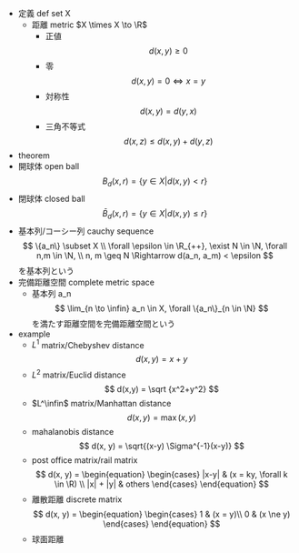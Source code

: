 - 定義 def
    set X
    - 距離 metric  $X \times X \to \R$
        - 正値
            $$
            d(x,y) \geq 0
            $$
        - 零
            $$
            d(x, y) = 0 \Leftrightarrow x = y 
            $$
        - 対称性
            $$
            d(x,y) = d(y, x)
            $$
        - 三角不等式
            $$
            d(x,z) \leq d(x,y) + d(y,z)
            $$
- theorem
- 開球体 open ball
    $$
    B_d(x, r) = \{y \in X | d(x,y) < r\}
    $$
- 閉球体 closed ball
    $$
    \bar{B}_d(x, r) = \{y \in X | d(x,y) \leq r\}
    $$
- 基本列/コーシー列 cauchy sequence
    $$
    \{a_n\} \subset X \\
    \forall \epsilon \in \R_{++}, \exist N \in \N, \forall n,m \in \N, \\ n, m \geq N \Rightarrow d(a_n, a_m) < \epsilon
    $$
    を基本列という
- 完備距離空間 complete metric space
    - 基本列 a_n
    $$
    \lim_{n \to \infin} a_n \in X, \forall \{a_n\}_{n \in \N}
    $$
    を満たす距離空間を完備距離空間という
- example
    - $L^1$ matrix/Chebyshev distance
        $$
        d(x, y) = x+y
        $$
    - $L^2$ matrix/Euclid distance
        $$
        d(x,y) = \sqrt {x^2+y^2}
        $$
    - $L^\infin$ matrix/Manhattan distance
        $$
        d(x, y) = \max(x,y)
        $$
    - mahalanobis distance
        $$
        d(x, y) = \sqrt{(x-y) \Sigma^{-1}(x-y)}
        $$
    - post office matrix/rail matrix
        $$
        d(x, y) = 
        \begin{equation}
          \begin{cases}
        |x-y| & (x = ky, \forall k \in \R) \\
        |x| + |y| & others
          \end{cases}
        \end{equation}
        $$
    - 離散距離 discrete matrix
        $$
        d(x, y) = 
        \begin{equation}
          \begin{cases}
        1 & (x = y)\\
        0 & (x \ne y)
          \end{cases}
        \end{equation}
        $$
    - 球面距離